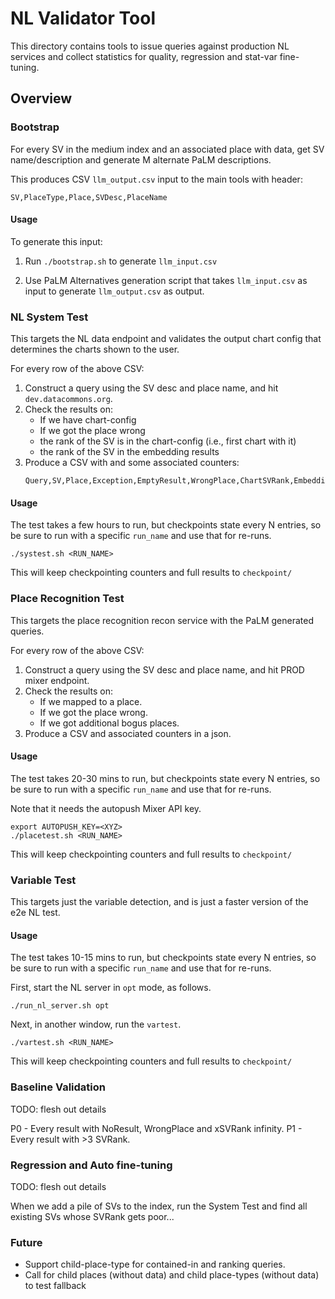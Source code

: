 # NL Validator Tool

This directory contains tools to issue queries against production
NL services and collect statistics for quality, regression and stat-var fine-tuning.

## Overview

### Bootstrap

For every SV in the medium index and an associated place with data,
get SV name/description and generate M alternate PaLM descriptions.

This produces CSV `llm_output.csv` input to the main tools with header:

```
SV,PlaceType,Place,SVDesc,PlaceName
```

#### Usage

To generate this input:

1. Run `./bootstrap.sh` to generate `llm_input.csv`

2. Use PaLM Alternatives generation script that takes `llm_input.csv`
   as input to generate `llm_output.csv` as output.


### NL System Test

This targets the NL data endpoint and validates the output chart config
that determines the charts shown to the user.

For every row of the above CSV:
1. Construct a query using the SV desc and place name, and hit
   `dev.datacommons.org`.
2. Check the results on:
   * If we have chart-config
   * If we got the place wrong
   * the rank of the SV is in the chart-config (i.e., first chart with it)
   * the rank of the SV in the embedding results
3. Produce a CSV with and some associated counters:
   ```
   Query,SV,Place,Exception,EmptyResult,WrongPlace,ChartSVRank,EmbeddingSVRank
   ```

#### Usage

The test takes a few hours to run, but checkpoints state every N entries, so
be sure to run with a specific `run_name` and use that for re-runs.

```
./systest.sh <RUN_NAME>
```

This will keep checkpointing counters and full results to `checkpoint/`

### Place Recognition Test

This targets the place recognition recon service with the PaLM generated
queries.

For every row of the above CSV:
1. Construct a query using the SV desc and place name, and hit
   PROD mixer endpoint.
2. Check the results on:
   * If we mapped to a place.
   * If we got the place wrong.
   * If we got additional bogus places.
3. Produce a CSV and associated counters in a json.

#### Usage

The test takes 20-30 mins to run, but checkpoints state every N entries, so
be sure to run with a specific `run_name` and use that for re-runs.

Note that it needs the autopush Mixer API key.

```
export AUTOPUSH_KEY=<XYZ>
./placetest.sh <RUN_NAME>
```

This will keep checkpointing counters and full results to `checkpoint/`

### Variable Test

This targets just the variable detection, and is just a faster version of the
e2e NL test.

#### Usage

The test takes 10-15 mins to run, but checkpoints state every N entries, so
be sure to run with a specific `run_name` and use that for re-runs.

First, start the NL server in `opt` mode, as follows.

```
./run_nl_server.sh opt
```

Next, in another window, run the `vartest`.

```
./vartest.sh <RUN_NAME>
```

This will keep checkpointing counters and full results to `checkpoint/`

### Baseline Validation

TODO: flesh out details

P0 - Every result with NoResult, WrongPlace and xSVRank infinity.
P1 - Every result with >3 SVRank.

### Regression and Auto fine-tuning

TODO: flesh out details

When we add a pile of SVs to the index, run the System Test and find all
existing SVs whose SVRank gets poor...


### Future

* Support child-place-type for contained-in and ranking queries.
* Call for child places (without data) and child place-types (without data)
  to test fallback
